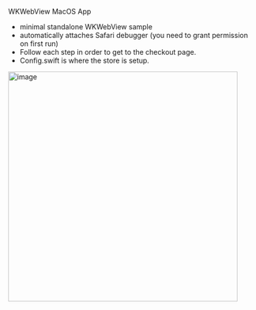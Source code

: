 WKWebView MacOS App

- minimal standalone WKWebView sample
- automatically attaches Safari debugger (you need to grant permission on first run)
- Follow each step in order to get to the checkout page.
- Config.swift is where the store is setup.

<img width="464" alt="image" src="https://github.com/user-attachments/assets/813a2ac4-fd1e-4b3b-8d02-97945e4558ca" />
